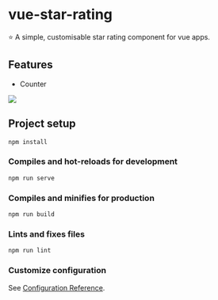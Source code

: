 # vue-star-rating
:star: A simple, customisable star rating component for vue apps.

## Features

  - Counter
  
![](https://s4.gifyu.com/images/rating.gif)

## Project setup
```
npm install
```

### Compiles and hot-reloads for development
```
npm run serve
```

### Compiles and minifies for production
```
npm run build
```

### Lints and fixes files
```
npm run lint
```

### Customize configuration
See [Configuration Reference](https://cli.vuejs.org/config/).

